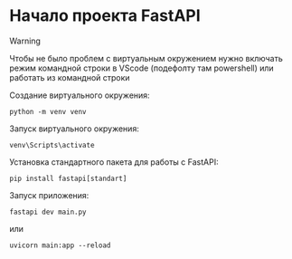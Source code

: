 # Начало проекта FastAPI

> [!WARNING]
> Чтобы не было проблем с виртуальным окружением нужно включать режим командной строки в VScode (подефолту там powershell) или работать из командной строки

Создание виртуального окружения:
```
python -m venv venv  
```

Запуск виртуального окружения:
```
venv\Scripts\activate
```

Установка стандартного пакета для работы с FastAPI:
```
pip install fastapi[standart]
```

Запуск приложения:
```
fastapi dev main.py
```
или
```
uvicorn main:app --reload
```
